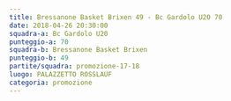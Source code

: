 ```yaml
---
title: Bressanone Basket Brixen 49 - Bc Gardolo U20 70
date: 2018-04-26 20:30:00
squadra-a: Bc Gardolo U20
punteggio-a: 70
squadra-b: Bressanone Basket Brixen
punteggio-b: 49
partite/squadra: promozione-17-18
luogo: PALAZZETTO ROSSLAUF
categoria: promozione
---
```

